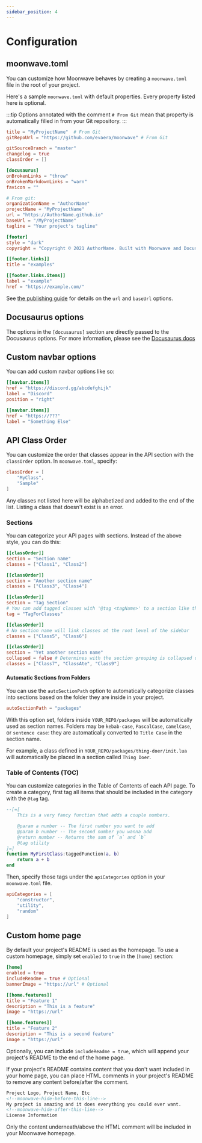 ```yaml
---
sidebar_position: 4
---
```


# Configuration

## moonwave.toml

You can customize how Moonwave behaves by creating a `moonwave.toml` file in the root of your project.

Here's a sample `moonwave.toml` with default properties. Every property listed here is optional.

:::tip
Options annotated with the comment `# From Git` mean that property is automatically filled in from your Git repository.
:::

```toml
title = "MyProjectName"  # From Git
gitRepoUrl = "https://github.com/evaera/moonwave" # From Git

gitSourceBranch = "master"
changelog = true
classOrder = []

[docusaurus]
onBrokenLinks = "throw"
onBrokenMarkdownLinks = "warn"
favicon = ""

# From git:
organizationName = "AuthorName"
projectName = "MyProjectName"
url = "https://AuthorName.github.io"
baseUrl = "/MyProjectName"
tagline = "Your project's tagline"

[footer]
style = "dark"
copyright = "Copyright © 2021 AuthorName. Built with Moonwave and Docusaurus"

[[footer.links]]
title = "examples"

[[footer.links.items]]
label = "example"
href = "https://example.com/"

```

See [the publishing guide](/docs/Publishing) for details on the `url` and `baseUrl` options.

## Docusaurus options

The options in the `[docusaurus]` section are directly passed to the Docusaurus options. For more information, please see the [Docusaurus docs](https://docusaurus.io/docs/docusaurus.config.js)

## Custom navbar options

You can add custom navbar options like so:

```toml
[[navbar.items]]
href = "https://discord.gg/abcdefghijk"
label = "Discord"
position = "right"

[[navbar.items]]
href = "https://???"
label = "Something Else"
```

## API Class Order

You can customize the order that classes appear in the API section with the `classOrder` option. In `moonwave.toml`, specify:

```toml
classOrder = [
	"MyClass",
	"Sample"
]
```

Any classes not listed here will be alphabetized and added to the end of the list. Listing a class that doesn't exist is an error.

### Sections

You can categorize your API pages with sections. Instead of the above style, you can do this:

```toml
[[classOrder]]
section = "Section name"
classes = ["Class1", "Class2"]

[[classOrder]]
section = "Another section name"
classes = ["Class3", "Class4"]

[[classOrder]]
section = "Tag Section"
# You can add tagged classes with '@tag <tagName>' to a section like this
tag = "TagForClasses"

[[classOrder]]
# No section name will link classes at the root level of the sidebar
classes = ["Class5", "Class6"]

[[classOrder]]
section = "Yet another section name"
collapsed = false # Determines with the section grouping is collapsed or expanded on page load. Defaults to true.
classes = ["Class7", "ClassAte", "Class9"]
```

#### Automatic Sections from Folders

You can use the `autoSectionPath` option to automatically categorize classes into sections based on the folder they are inside in your project.

```toml
autoSectionPath = "packages"
```

With this option set, folders inside `YOUR_REPO/packages` will be automatically used as section names. Folders may be `kebab-case`, `PascalCase`, `camelCase`, or `sentence case`: they are automatically converted to `Title Case` in the section name.

For example, a class defined in `YOUR_REPO/packages/thing-doer/init.lua` will automatically be placed in a section called `Thing Doer`.

### Table of Contents (TOC)

You can customize categories in the Table of Contents of each API page. To create a category, first tag all items that should be included in the category with the `@tag` tag.

```lua
--[=[
	This is a very fancy function that adds a couple numbers.

	@param a number -- The first number you want to add
	@param b number -- The second number you wanna add
	@return number -- Returns the sum of `a` and `b`
	@tag utility
]=]
function MyFirstClass:taggedFunction(a, b)
	return a + b
end
```

Then, specify those tags under the `apiCategories` option in your `moonwave.toml` file.

```toml
apiCategories = [
    "constructor",
    "utility",
    "random"
]
```

## Custom home page

By default your project's README is used as the homepage. To use a custom homepage, simply set `enabled` to `true` in the `[home]` section:

```toml
[home]
enabled = true
includeReadme = true # Optional
bannerImage = "https://url" # Optional

[[home.features]]
title = "Feature 1"
description = "This is a feature"
image = "https://url"

[[home.features]]
title = "Feature 2"
description = "This is a second feature"
image = "https://url"
```

Optionally, you can include `includeReadme = true`, which will append your project's README to the end of the home page.

If your project's README contains content that you don't want included in your home page, you can place HTML comments in your project's README to remove any content before/after the comment.

```html
Project Logo, Project Name, Etc
<!--moonwave-hide-before-this-line-->
My project is amazing and it does everything you could ever want.
<!--moonwave-hide-after-this-line-->
License Information
```

Only the content underneath/above the HTML comment will be included in your Moonwave homepage.
